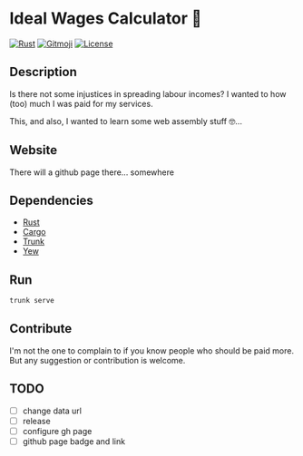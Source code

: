 # Ideal Wages Calculator 💸

[![Rust](https://img.shields.io/badge/Rust-1.26.0-black.svg?logo=rust&logoColor=white)](https://www.rust-lang.org/)
[![Gitmoji](https://img.shields.io/badge/gitmoji-%20😜%20😍-FFDD67.svg)](https://gitmoji.dev)
[![License](https://img.shields.io/badge/License-MIT-blue.svg)](https://opensource.org/licenses/MIT)

## Description

Is there not some injustices in spreading labour incomes? I wanted to how (too) much I was paid for my services.

This, and also, I wanted to learn some web assembly stuff 🤓...

## Website

There will a github page there... somewhere

## Dependencies

- [Rust](https://www.rust-lang.org/)
- [Cargo](https://github.com/rust-lang/cargo)
- [Trunk](https://trunkrs.dev/)
- [Yew](https://yew.rs/)

## Run

```bash
trunk serve
```

## Contribute

I'm not the one to complain to if you know people who should be paid more. But any suggestion or contribution is welcome.

## TODO

- [ ] change data url
- [ ] release
- [ ] configure gh page
- [ ] github page badge and link